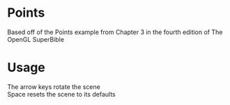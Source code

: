 Points
========
Based off of the Points example from Chapter 3 in the fourth edition of The OpenGL SuperBible

Usage
=====
The arrow keys rotate the scene  
Space resets the scene to its defaults  

